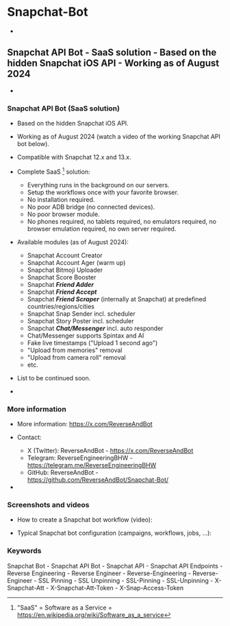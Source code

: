 # Snapchat-Bot

-

## Snapchat API Bot - SaaS solution - Based on the hidden Snapchat iOS API - Working as of August 2024

-

### Snapchat API Bot (SaaS solution)

- Based on the hidden Snapchat iOS API.

- Working as of August 2024 (watch a video of the working Snapchat API bot below).

- Compatible with Snapchat 12.x and 13.x.

- Complete SaaS [^1] solution:

  - Everything runs in the background on our servers.
  - Setup the workflows once with your favorite browser.
  - No installation required.
  - No poor ADB bridge (no connected devices).
  - No poor browser module.
  - No phones required, no tablets required, no emulators required, no browser emulation required, no own server required.

- Available modules (as of August 2024):

  - Snapchat Account Creator
  - Snapchat Account Ager (warm up)
  - Snapchat Bitmoji Uploader
  - Snapchat Score Booster
  - Snapchat ***Friend Adder***
  - Snapchat ***Friend Accept***
  - Snapchat ***Friend Scraper*** (internally at Snapchat) at predefined countries/regions/cities
  - Snapchat Snap Sender incl. scheduler
  - Snapchat Story Poster incl. scheduler
  - Snapchat ***Chat/Messenger*** incl. auto responder
  - Chat/Messenger supports Spintax and AI
  - Fake live timestamps ("Upload 1 second ago")
  - "Upload from memories" removal
  - "Upload from camera roll" removal
  - etc.

- List to be continued soon.

-

### More information

- More information: https://x.com/ReverseAndBot

- Contact:

  - X (Twitter): ReverseAndBot - https://x.com/ReverseAndBot
  - Telegram: ReverseEngineeringBHW - https://telegram.me/ReverseEngineeringBHW
  - GitHub: ReverseAndBot - https://github.com/ReverseAndBot/Snapchat-Bot/

- [^1]: "SaaS" = Software as a Service = https://en.wikipedia.org/wiki/Software_as_a_service

### Screenshots and videos

- How to create a Snapchat bot workflow (video):



- Typical Snapchat bot configuration (campaigns, workflows, jobs, ...):



### Keywords

Snapchat Bot - Snapchat API Bot - Snapchat API - Snapchat API Endpoints - Reverse Engineering - Reverse Engineer - Reverse-Engineering - Reverse-Engineer - SSL Pinning - SSL Unpinning - SSL-Pinning - SSL-Unpinning - X-Snapchat-Att - X-Snapchat-Att-Token - X-Snap-Access-Token
